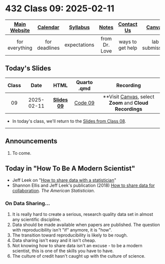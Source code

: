 # 432 Class 09: 2025-02-11

[Main Website](https://thomaselove.github.io/432-2025/) | [Calendar](https://thomaselove.github.io/432-2025/calendar.html) | [Syllabus](https://thomaselove.github.io/432-syllabus-2025/) | [Notes](https://thomaselove.github.io/432-notes/) | [Contact Us](https://thomaselove.github.io/432-2025/contact.html) | [Canvas](https://canvas.case.edu) | [Data and Code](https://github.com/THOMASELOVE/432-data) | [Sources](https://github.com/THOMASELOVE/432-classes-2024/tree/main/sources)
:-----------: | :--------------: | :----------: | :---------: | :-------------: | :-----------: | :------------: |:------:
for everything | for deadlines | expectations | from Dr. Love | ways to get help | lab submission | for downloads | to read

## Today's Slides

Class | Date | HTML | Quarto .qmd | Recording
:---: | :--------: | :------: | :------: | :-------------:
09 | 2025-02-11 | **[Slides 09](https://thomaselove.github.io/432-slides-2025/slides09.html)** | [Code 09](https://github.com/THOMASELOVE/432-slides-2025/blob/main/slides09.qmd) | **Visit [Canvas](https://canvas.case.edu/), select **Zoom** and **Cloud Recordings**

- In today's class, we'll return to the [Slides from Class 08](https://thomaselove.github.io/432-slides-2025/slides08.html).

---

## Announcements

1. To come.

## Today in "How To Be A Modern Scientist"

- Jeff Leek on "[How to share data with a statistician](https://github.com/jtleek/datasharing)"
- Shannon Ellis and Jeff Leek's publication (2018) [How to share data for collaboration](https://pmc.ncbi.nlm.nih.gov/articles/PMC7518408/). *The American Statistician*.

### On Data Sharing...

1. It is really hard to create a serious, research quality data set in almost any scientific discipline.
2. Data should be made available when papers are published. The question with reproducibility isn't "if" anymore, it is "how".
3. The transition toward reproducibility is likely to be rough.
4. Data sharing isn't easy and it isn't cheap.
5. Not knowing how to share data isn't an excuse - to be a modern scientist, this is one of the skills you have to have.
6. The culture of credit hasn't caught up with the culture of science.


